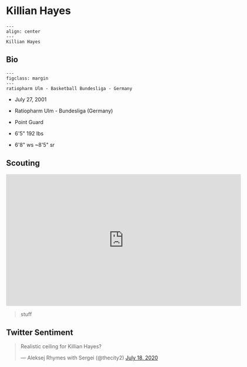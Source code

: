 Killian Hayes
===

```{figure} ../img/killian_hayes.jpg
---
align: center
---
Killian Hayes
```

## Bio
```{figure} ../img/1200px-Ratiopharm_Ulm_logo.jpg
---
figclass: margin
---
ratiopharm Ulm - Basketball Bundesliga - Germany
```


- July 27, 2001

- Ratiopharm Ulm - Bundesliga (Germany)

- Point Guard

- 6'5" 192 lbs

- 6'8" ws ~8'5" sr

## Scouting
<iframe width="640" height="360" src="https://www.youtube.com/embed/b0Kwk11oYF8" frameborder="0" allow="accelerometer; autoplay; encrypted-media; gyroscope; picture-in-picture" allowfullscreen></iframe>

>stuff 

## Twitter Sentiment

<blockquote class="twitter-tweet"><p lang="en" dir="ltr">Realistic ceiling for Killian Hayes?</p>&mdash; Aleksej Rhymes with Sergei (@thecity2) <a href="https://twitter.com/thecity2/status/1284552236748529665?ref_src=twsrc%5Etfw">July 18, 2020</a></blockquote> <script async src="https://platform.twitter.com/widgets.js" charset="utf-8"></script>